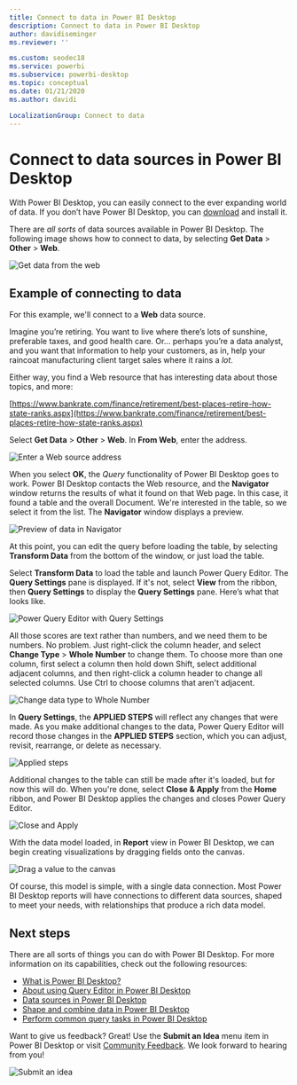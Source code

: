 ```yaml
---
title: Connect to data in Power BI Desktop
description: Connect to data in Power BI Desktop
author: davidiseminger
ms.reviewer: ''

ms.custom: seodec18
ms.service: powerbi
ms.subservice: powerbi-desktop
ms.topic: conceptual
ms.date: 01/21/2020
ms.author: davidi

LocalizationGroup: Connect to data
---
```

# Connect to data sources in Power BI Desktop

With Power BI Desktop, you can easily connect to the ever expanding world of data. If you don’t have Power BI Desktop, you can [download](https://go.microsoft.com/fwlink/?LinkID=521662) and install it.

There are *all sorts* of data sources available in Power BI Desktop. The following image shows how to connect to data, by selecting **Get Data** > **Other** > **Web**.

![Get data from the web](media/desktop-connect-to-data/get-data-from-the-web.png)

## Example of connecting to data

For this example, we'll connect to a **Web** data source.

Imagine you’re retiring. You want to live where there’s lots of sunshine, preferable taxes, and good health care. Or… perhaps you’re a data analyst, and you want that information to help your customers, as in, help your raincoat manufacturing client target sales where it rains a *lot*.

Either way, you find a Web resource that has interesting data about those topics, and more:

[https://www.bankrate.com/finance/retirement/best-places-retire-how-state-ranks.aspx](https://www.bankrate.com/finance/retirement/best-places-retire-how-state-ranks.aspx)

Select **Get Data** > **Other** > **Web**. In **From Web**, enter the address.

![Enter a Web source address](media/desktop-connect-to-data/connecttodata_3.png)

When you select **OK**, the *Query* functionality of Power BI Desktop goes to work. Power BI Desktop contacts the Web resource, and the **Navigator** window returns the results of what it found on that Web page. In this case, it found a table and the overall Document. We're interested in the table, so we select it from the list. The **Navigator** window displays a preview.

![Preview of data in Navigator](media/desktop-connect-to-data/datasources_fromnavigatordialog.png)

At this point, you can edit the query before loading the table, by selecting **Transform Data** from the bottom of the window, or just load the table.

Select **Transform Data** to load the table and launch Power Query Editor. The **Query Settings** pane is displayed. If it's not, select **View** from the ribbon, then **Query Settings** to display the **Query Settings** pane. Here’s what that looks like.

![Power Query Editor with Query Settings](media/desktop-connect-to-data/designer_gsg_editquery.png)

All those scores are text rather than numbers, and we need them to be numbers. No problem. Just right-click the column header, and select **Change Type** > **Whole Number** to change them. To choose more than one column, first select a column then hold down Shift, select additional adjacent columns, and then right-click a column header to change all selected columns. Use Ctrl to choose columns that aren't adjacent.

![Change data type to Whole Number](media/desktop-connect-to-data/designer_gsg_changedatatype.png)

In **Query Settings**, the **APPLIED STEPS** will reflect any changes that were made. As you make additional changes to the data, Power Query Editor will record those changes in the **APPLIED STEPS** section, which you can adjust, revisit, rearrange, or delete as necessary.

![Applied steps](media/desktop-connect-to-data/designer_gsg_appliedsteps_changedtype.png)

Additional changes to the table can still be made after it's loaded, but for now this will do. When you're done, select **Close & Apply** from the **Home** ribbon, and Power BI Desktop applies the changes and closes Power Query Editor.

![Close and Apply](media/desktop-connect-to-data/connecttodata_closenload.png)

With the data model loaded, in **Report** view in Power BI Desktop, we can begin creating visualizations by dragging fields onto the canvas.

![Drag a value to the canvas](media/desktop-connect-to-data/connecttodata_dragontoreportview.png)

Of course, this model is simple, with a single data connection. Most Power BI Desktop reports will have connections to different data sources, shaped to meet your needs, with relationships that produce a rich data model.

## Next steps
There are all sorts of things you can do with Power BI Desktop. For more information on its capabilities, check out the following resources:

* [What is Power BI Desktop?](../desktop-what-is-desktop.md)
* [About using Query Editor in Power BI Desktop](../transform-model/desktop-query-overview.md)
* [Data sources in Power BI Desktop](desktop-data-sources.md)
* [Shape and combine data in Power BI Desktop](desktop-shape-and-combine-data.md)
* [Perform common query tasks in Power BI Desktop](../transform-model/desktop-common-query-tasks.md)   

Want to give us feedback? Great! Use the **Submit an Idea** menu item in Power BI Desktop or visit [Community Feedback](https://community.powerbi.com/t5/Community-Feedback/bd-p/community-feedback). We look forward to hearing from you!

![Submit an idea](media/desktop-connect-to-data/sendfeedback.png)

